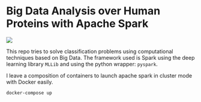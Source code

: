 # Big Data Analysis over Human Proteins with Apache Spark

![](mii_ssbw_icon.png)


This repo tries to solve classification problems using computational techniques based on Big Data. The framework used is Spark using the deep learning library `MLLib` and using the python wrapper: `pyspark`.

I leave a composition of containers to launch apache spark in cluster mode with Docker easily.

```bash
docker-compose up
```